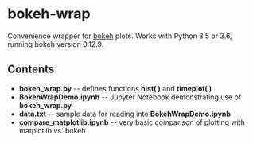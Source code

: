# bokeh-wrap
Convenience wrapper for [bokeh](https://bokeh.pydata.org/en/latest/) plots.  Works with Python 3.5 or 3.6,
running bokeh version 0.12.9.

## Contents
* **bokeh_wrap.py** -- defines functions **hist( )** and **timeplot( )**
* **BokehWrapDemo.ipynb** -- Jupyter Notebook demonstrating use of **bokeh_wrap.py**
* **data.txt** -- sample data for reading into **BokehWrapDemo.ipynb**
* **compare_matplotlib.ipynb** -- very basic comparison of plotting with matplotlib vs. bokeh